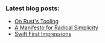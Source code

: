 <h3 align="left">Latest blog posts:</h3>

<!-- BLOG-POST-LIST:START -->
- [On Rust&#39;s Tooling](https://joshaustin.tech/blog/on-rusts-tooling/)
- [A Manifesto for Radical Simplicity](https://joshaustin.tech/blog/a-manifesto-for-radical-simplicity/)
- [Swift First Impressions](https://joshaustin.tech/blog/swift-first-impressions/)
<!-- BLOG-POST-LIST:END -->
